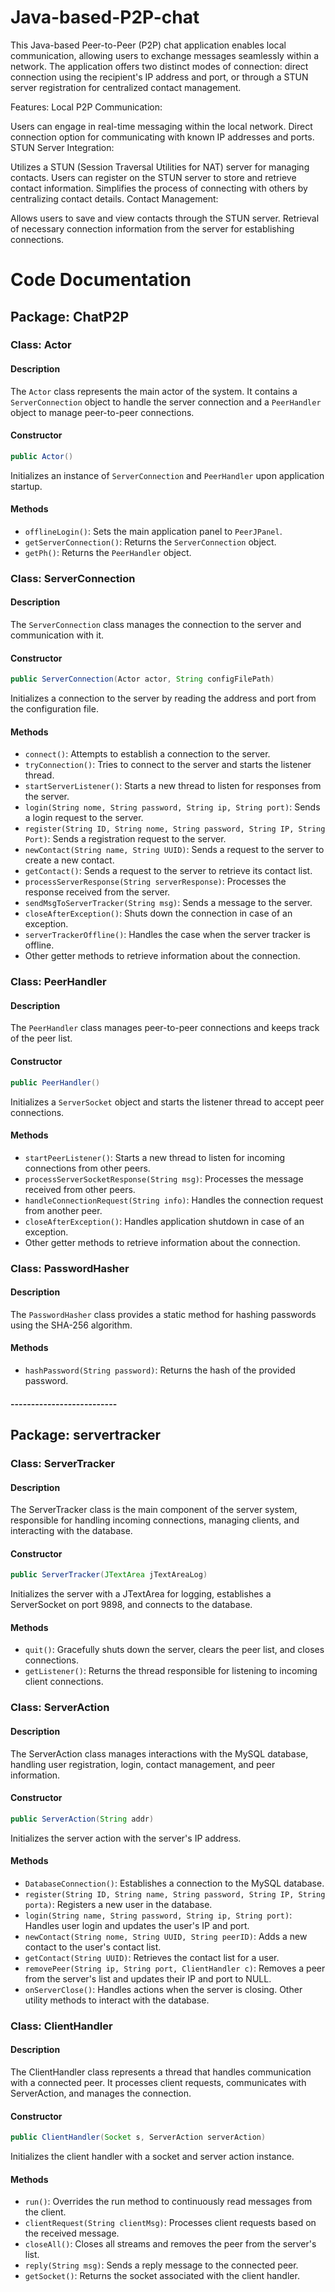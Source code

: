 # Java-based-P2P-chat

This Java-based Peer-to-Peer (P2P) chat application enables local communication, allowing users to exchange messages seamlessly within a network. The application offers two distinct modes of connection: direct connection using the recipient's IP address and port, or through a STUN server registration for centralized contact management.

Features:
Local P2P Communication:

Users can engage in real-time messaging within the local network.
Direct connection option for communicating with known IP addresses and ports.
STUN Server Integration:

Utilizes a STUN (Session Traversal Utilities for NAT) server for managing contacts.
Users can register on the STUN server to store and retrieve contact information.
Simplifies the process of connecting with others by centralizing contact details.
Contact Management:

Allows users to save and view contacts through the STUN server.
Retrieval of necessary connection information from the server for establishing connections.


# Code Documentation

## Package: ChatP2P

### Class: Actor

#### Description
The `Actor` class represents the main actor of the system. It contains a `ServerConnection` object to handle the server connection and a `PeerHandler` object to manage peer-to-peer connections.

#### Constructor
```java
public Actor()
```
Initializes an instance of `ServerConnection` and `PeerHandler` upon application startup.

#### Methods
- `offlineLogin()`: Sets the main application panel to `PeerJPanel`.
- `getServerConnection()`: Returns the `ServerConnection` object.
- `getPh()`: Returns the `PeerHandler` object.

### Class: ServerConnection

#### Description
The `ServerConnection` class manages the connection to the server and communication with it.

#### Constructor
```java
public ServerConnection(Actor actor, String configFilePath)
```
Initializes a connection to the server by reading the address and port from the configuration file.

#### Methods
- `connect()`: Attempts to establish a connection to the server.
- `tryConnection()`: Tries to connect to the server and starts the listener thread.
- `startServerListener()`: Starts a new thread to listen for responses from the server.
- `login(String nome, String password, String ip, String port)`: Sends a login request to the server.
- `register(String ID, String nome, String password, String IP, String Port)`: Sends a registration request to the server.
- `newContact(String name, String UUID)`: Sends a request to the server to create a new contact.
- `getContact()`: Sends a request to the server to retrieve its contact list.
- `processServerResponse(String serverResponse)`: Processes the response received from the server.
- `sendMsgToServerTracker(String msg)`: Sends a message to the server.
- `closeAfterException()`: Shuts down the connection in case of an exception.
- `serverTrackerOffline()`: Handles the case when the server tracker is offline.
- Other getter methods to retrieve information about the connection.

### Class: PeerHandler

#### Description
The `PeerHandler` class manages peer-to-peer connections and keeps track of the peer list.

#### Constructor
```java
public PeerHandler()
```
Initializes a `ServerSocket` object and starts the listener thread to accept peer connections.

#### Methods
- `startPeerListener()`: Starts a new thread to listen for incoming connections from other peers.
- `processServerSocketResponse(String msg)`: Processes the message received from other peers.
- `handleConnectionRequest(String info)`: Handles the connection request from another peer.
- `closeAfterException()`: Handles application shutdown in case of an exception.
- Other getter methods to retrieve information about the connection.

### Class: PasswordHasher

#### Description

The `PasswordHasher` class provides a static method for hashing passwords using the SHA-256 algorithm.

#### Methods
- `hashPassword(String password)`: Returns the hash of the provided password.

#### --------------------------

## Package: servertracker

### Class: ServerTracker

#### Description
The ServerTracker class is the main component of the server system, responsible for handling incoming connections, managing clients, and interacting with the database.

#### Constructor
```java
public ServerTracker(JTextArea jTextAreaLog)
```
Initializes the server with a JTextArea for logging, establishes a ServerSocket on port 9898, and connects to the database.

#### Methods
- `quit()`: Gracefully shuts down the server, clears the peer list, and closes connections.
- `getListener()`: Returns the thread responsible for listening to incoming client connections.


### Class: ServerAction

#### Description
The ServerAction class manages interactions with the MySQL database, handling user registration, login, contact management, and peer information.

#### Constructor
```java
public ServerAction(String addr)
```
Initializes the server action with the server's IP address.

#### Methods
- `DatabaseConnection()`: Establishes a connection to the MySQL database.
- `register(String ID, String name, String password, String IP, String porta)`: Registers a new user in the database.
- `login(String name, String password, String ip, String port)`: Handles user login and updates the user's IP and port.
- `newContact(String nome, String UUID, String peerID)`: Adds a new contact to the user's contact list.
- `getContact(String UUID)`: Retrieves the contact list for a user.
- `removePeer(String ip, String port, ClientHandler c)`: Removes a peer from the server's list and updates their IP and port to NULL.
- `onServerClose()`: Handles actions when the server is closing.
Other utility methods to interact with the database.

### Class: ClientHandler
#### Description
The ClientHandler class represents a thread that handles communication with a connected peer. It processes client requests, communicates with ServerAction, and manages the connection.

#### Constructor
```java
public ClientHandler(Socket s, ServerAction serverAction)
```
Initializes the client handler with a socket and server action instance.

#### Methods
- `run()`: Overrides the run method to continuously read messages from the client.
- `clientRequest(String clientMsg)`: Processes client requests based on the received message.
- `closeAll()`: Closes all streams and removes the peer from the server's list.
- `reply(String msg)`: Sends a reply message to the connected peer.
- `getSocket()`: Returns the socket associated with the client handler.





